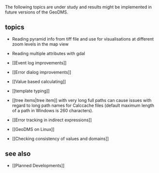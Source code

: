 The following topics are under study and results might be implemented in future versions of the GeoDMS.

## topics

-   Reading pyramid info from tiff file and use for visualisations at different zoom levels in the map view
-   Reading multiple attributes with gdal

-   [[Event log improvements]]
-   [[Error dialog improvements]]

-   [[Value based calculating]]
-   [[template typing]]
-   [[tree items|tree item]] with very long full paths can cause issues with regard to long path names for Calccache files (default maximum length of a path in Windows is 260 characters).
-   [[Error tracking in indirect expressions]]
-   [[GeoDMS on Linux]]
-   [[Checking consistency of values and domains]]

## see also

-   [[Planned Developments]]